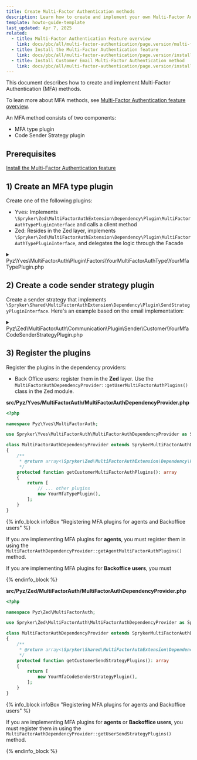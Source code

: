 ```yaml
---
title: Create Multi-Factor Authentication methods
description: Learn how to create and implement your own Multi-Factor Authentication method in Spryker.
template: howto-guide-template
last_updated: Apr 7, 2025
related:
  - title: Multi-Factor Authentication Feature overview
    link: docs/pbc/all/multi-factor-authentication/page.version/multi-factor-authentication.html
  - title: Install the Multi-Factor Authentication feature
    link: docs/pbc/all/multi-factor-authentication/page.version/install-multi-factor-authentication-feature.html
  - title: Install Customer Email Multi-Factor Authentication method
    link: docs/pbc/all/multi-factor-authentication/page.version/install-customer-email-multi-factor-authentication-method.html
---
```


This document describes how to create and implement Multi-Factor Authentication (MFA) methods. 

To lean more about MFA methods, see [Multi-Factor Authentication feature overview](/docs/pbc/all/multi-factor-authentication/{{page.version}}/multi-factor-authentication.html).

An MFA method consists of two components:

* MFA type plugin
* Code Sender Strategy plugin

## Prerequisites

[Install the Multi-Factor Authentication feature](/docs/pbc/all/multi-factor-authentication/{{page.version}}/install-multi-factor-authentication-feature.html)

## 1) Create an MFA type plugin
 
Create one of the following plugins: 
 
* Yves: Implements `\Spryker\Zed\MultiFactorAuthExtension\Dependency\Plugin\MultiFactorAuthTypePluginInterface` and calls a client method
* Zed: Resides in the Zed layer, implements `\Spryker\Zed\MultiFactorAuthExtension\Dependency\Plugin\MultiFactorAuthTypePluginInterface`, and delegates the logic through the Facade

<details>
<summary>Pyz\Yves\MultiFactorAuth\Plugin\Factors\YourMultiFactorAuthType\YourMfaTypePlugin.php</summary>

```php
<?php

namespace Pyz\Yves\MultiFactorAuth\Plugin\Factors\YourMultiFactorAuthType;

use Generated\Shared\Transfer\CustomerMultiFactorAuthTypeTransfer;
use Generated\Shared\Transfer\CustomerTransfer;
use Spryker\Yves\Kernel\AbstractPlugin;
use Spryker\Shared\MultiFactorAuthExtension\Dependency\Plugin\MultiFactorAuthPluginInterface;

class YourMfaTypePlugin extends AbstractPlugin implements MultiFactorAuthPluginInterface
{
    /**
     * @var string
     */
    protected const YOUR_MULTI_FACTOR_AUTH_TYPE = 'your-multi-factor-auth-type';
    
    /**
     * {@inheritDoc}
     *
     * @api
     * 
     * @var string
     */
    public function getName(): string
    {
        return static::YOUR_MULTI_FACTOR_AUTH_TYPE;
    }
    
    /**
     * {@inheritDoc}
     *
     * @api
     *
     * @param string $multiFactorAuthMethod
     *
     * @return bool
     */
    public function isApplicable(string $multiFactorAuthMethod): bool
    {
        return $multiFactorAuthMethod === static::YOUR_MULTI_FACTOR_AUTH_TYPE;
    }

    /**
     * {@inheritDoc}
     *
     * @api
     *
     * @param \Generated\Shared\Transfer\MultiFactorAuthTransfer $multiFactorAuthTransfer
     *
     * @return void
     */
    public function sendCode(MultiFactorAuthTransfer $multiFactorAuthTransfer): void
    {
        $this->getClient()->sendCustomerCode($multiFactorAuthTransfer);
    }
}
```

</details>


## 2) Create a code sender strategy plugin

Create a sender strategy that implements `\Spryker\Shared\MultiFactorAuthExtension\Dependency\Plugin\SendStrategyPluginInterface`. Here's an example based on the email implementation:

<details>
<summary>Pyz\Zed\MultiFactorAuth\Communication\Plugin\Sender\Customer\YourMfaCodeSenderStrategyPlugin.php</summary>

```php
<?php

namespace Pyz\Zed\MultiFactorAuth\Communication\Plugin\Sender\Customer;

use Generated\Shared\Transfer\MultiFactorAuthTransfer;
use Spryker\Shared\MultiFactorAuthExtension\Dependency\Plugin\SendStrategyPluginInterface;
use Spryker\Zed\Kernel\Communication\AbstractPlugin;

class YourMfaCodeSenderStrategyPlugin extends AbstractPlugin implements SendStrategyPluginInterface
{
    /**
     * @var string
     */
    protected const YOUR_MFA_TYPE = 'your-multi-factor-auth-type';

    /**
     * @param \Generated\Shared\Transfer\MultiFactorAuthTransfer $multiFactorAuthTransfer
     *
     * @return bool
     */
    public function isApplicable(MultiFactorAuthTransfer $multiFactorAuthTransfer): bool
    {
        return $multiFactorAuthTransfer->getType() === static::YOUR_MFA_TYPE;
    }

    /**
     * @param \Generated\Shared\Transfer\MultiFactorAuthTransfer $multiFactorAuthTransfer
     *
     * @return \Generated\Shared\Transfer\MultiFactorAuthTransfer
     */
    public function send(MultiFactorAuthTransfer $multiFactorAuthTransfer): MultiFactorAuthTransfer
    {
        // Implement your code sending logic here
        // For example, send via SMS, authenticator app, etc.

        return $multiFactorAuthTransfer;
    }
}
```

</details>

## 3) Register the plugins

Register the plugins in the dependency providers:

* Back Office users: register them in the **Zed** layer. Use the `MultiFactorAuthDependencyProvider::getUserMultiFactorAuthPlugins()` class in the Zed module.

**src/Pyz/Yves/MultiFactorAuth/MultiFactorAuthDependencyProvider.php**

```php
<?php

namespace Pyz\Yves\MultiFactorAuth;

use Spryker\Yves\MultiFactorAuth\MultiFactorAuthDependencyProvider as SprykerMultiFactorAuthDependencyProvider;

class MultiFactorAuthDependencyProvider extends SprykerMultiFactorAuthDependencyProvider
{
    /**
     * @return array<\Spryker\Zed\MultiFactorAuthExtension\Dependency\Plugin\MultiFactorAuthTypePluginInterface>
     */
    protected function getCustomerMultiFactorAuthPlugins(): array
    {
        return [
            // ... other plugins
            new YourMfaTypePlugin(),
        ];
    }
}
```

{% info_block infoBox "Registering MFA plugins for agents and Backoffice users" %}

If you are implementing MFA plugins for **agents**, you must register them in using the `MultiFactorAuthDependencyProvider::getAgentMultiFactorAuthPlugins()` method.

If you are implementing MFA plugins for **Backoffice users**, you must 

{% endinfo_block %}


**src/Pyz/Zed/MultiFactorAuth/MultiFactorAuthDependencyProvider.php**

```php
<?php

namespace Pyz\Zed\MultiFactorAuth;

use Spryker\Zed\MultiFactorAuth\MultiFactorAuthDependencyProvider as SprykerMultiFactorAuthDependencyProvider;

class MultiFactorAuthDependencyProvider extends SprykerMultiFactorAuthDependencyProvider
{
    /**
     * @return array<\Spryker\Shared\MultiFactorAuthExtension\Dependency\Plugin\SendStrategyPluginInterface>
     */
    protected function getCustomerSendStrategyPlugins(): array
    {
        return [
            new YourMfaCodeSenderStrategyPlugin(),
        ];
    }
}
```

{% info_block infoBox "Registering MFA plugins for agents and Backoffice users" %}

If you are implementing MFA plugins for **agents** or **Backoffice users**, you must register them in using the `MultiFactorAuthDependencyProvider::getUserSendStrategyPlugins()` method.

{% endinfo_block %}
